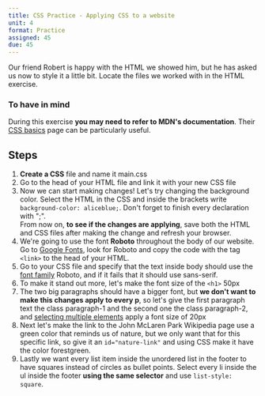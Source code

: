 ```yaml
---
title: CSS Practice - Applying CSS to a website
unit: 4
format: Practice
assigned: 45
due: 45
---
```

Our friend Robert is happy with the HTML we showed him, but he has asked us now to style it a little bit. Locate the files we worked with in the HTML exercise.

### To have in mind

During this exercise **you may need to refer to MDN's documentation**. Their [CSS basics](https://developer.mozilla.org/en-US/docs/Learn/Getting_started_with_the_web/CSS_basics) page can be particularly useful.

## Steps

1. **Create a CSS** file and name it main.css
2. Go to the head of your HTML file and link it with your new CSS file
3. Now we can start making changes! Let's try changing the background color. Select the HTML in the CSS and inside the brackets write `background-color: aliceblue;`. Don't forget to finish every declaration with ";".\
   From now on, **to see if the changes are applying**, save both the HTML and CSS files after making the change and refresh your browser.
4. We're going to use the font **Roboto** throughout the body of our website. Go to [Google Fonts](https://fonts.google.com/), look for Roboto and copy the code with the tag `<link>` to the head of your HTML.
5. Go to your CSS file and specify that the text inside body should use the [font family](https://developer.mozilla.org/en-US/docs/Web/CSS/font-family) Roboto, and if it fails that it should use sans-serif.
6. To make it stand out more, let's make the font size of the `<h1>` 50px
7. The two big paragraphs should have a bigger font, but **we don't want to make this changes apply to every p**, so let's give the first paragraph text the class paragraph-1 and the second one the class paragraph-2, and [selecting multiple elements](https://developer.mozilla.org/en-US/docs/Learn/Getting_started_with_the_web/CSS_basics#Selecting_multiple_elements) apply a font size of 20px
8. Next let's make the link to the John McLaren Park Wikipedia page use a green color that reminds us of nature, but we only want that for this specific link, so give it an `id="nature-link"` and using CSS make it have the color forestgreen.
9. Lastly we want every list item inside the unordered list in the footer to have squares instead of circles as bullet points. Select every li inside the ul inside the footer **using the same selector** and use `list-style: square`.
